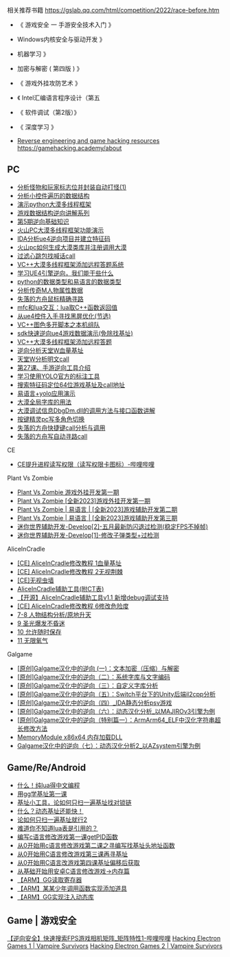 相关推荐书籍  https://gslab.qq.com/html/competition/2022/race-before.htm
* 《 游戏安全 一 手游安全技术入门 》
*  Windows内核安全与驱动开发 》
*  机器学习 》
*  加密与解密 ( 第四版 ) 》
* 《 游戏外挂攻防艺术 》
* 《 Intel汇编语言程序设计（第五
* 《 软件调试（第2版）》
* 《 深度学习 》

* [Reverse engineering and game hacking resources](https://faradaysec.com/reverse-engineering-and-game-hacking-resources-2/)
https://gamehacking.academy/about


## PC
* [分析怪物和玩家标志位并封装自动打怪(1)](https://www.bilibili.com/video/BV1jG4y1D7DT/)
* [分析小控件遍历的数据结构](https://www.bilibili.com/video/BV13W4y1G7ZN/)
* [演示python大漠多线程框架](https://www.bilibili.com/video/BV1CM411F76t/)
* [游戏数据结构逆向讲解系列](https://www.bilibili.com/video/BV18K411y7gF/)
* [第5期逆向基础知识](https://www.bilibili.com/video/BV15W4y157AB/)
* [火山PC大漠多线程框架功能演示](https://www.bilibili.com/video/BV1444y1R7SM/)
* [IDA分析ue4逆向项目并建立特征码](https://www.bilibili.com/video/BV1SR4y1S7aN/)
* [火山pc如何生成大漠类库并注册调用大漠](https://www.bilibili.com/video/BV1tG4y1J7Ly/)
* [过滤心跳包找喊话call](https://www.bilibili.com/video/BV1KM411S768/)
* [VC++大漠多线程框架添加远程答题系统](https://www.bilibili.com/video/BV1x8411p7k7/)
* [学习UE4引擎逆向，我们能干些什么](https://www.bilibili.com/video/BV16R4y1C72b/)
* [python的数据类型和易语言的数据类型](https://www.bilibili.com/video/BV1i44y1S7mm/)
* [分析传奇M人物属性数据](https://www.bilibili.com/video/BV1WM411k7Qb/)
* [失落的方舟鼠标精确寻路](https://www.bilibili.com/video/BV1TK411d7xr/)
* [mfc和lua交互：lua取C++函数返回值](https://www.bilibili.com/video/BV1gG4y1t7Hu/)
* [从ue4控件入手寻找黑屏优化(节选)](https://www.bilibili.com/video/BV1n84y1q7YF/)
* [VC++图色多开脚本之本机组队](https://www.bilibili.com/video/BV1XR4y1Q7sg/)
* [sdk快速逆向ue4游戏数据演示(免除找基址)](https://www.bilibili.com/video/BV1wd4y117Nb/)
* [VC++大漠多线程框架添加远程答题](https://www.bilibili.com/video/BV1ym4y1c72C/)
* [逆向分析天堂W血量基址](https://www.bilibili.com/video/BV1kR4y197na/)
* [天堂W分析明文call](https://www.bilibili.com/video/BV1q8411x7ZH/)
* [第27课、手游逆向工具介绍](https://www.bilibili.com/video/BV1gD4y1i7gp/)
* [学习使用YOLO官方的标注工具](https://www.bilibili.com/video/BV1Z14y1e7fW/)
* [搜索特征码定位64位游戏基址及call地址](https://www.bilibili.com/video/BV1Vt4y177cZ/)
* [易语言+yolo应用演示](https://www.bilibili.com/video/BV1EV4y1H7de/)
* [大漠全局字库的用法](https://www.bilibili.com/video/BV15d4y1Z7vx/)
* [大漠调试信息DbgDm.dll的调用方法与接口函数讲解](https://www.bilibili.com/video/BV1Av4y1c7vG/)
* [按键精灵pc写多角色切换](https://www.bilibili.com/video/BV1gN4y1j7XK/)
* [失落的方舟快捷键call分析与调用](https://www.bilibili.com/video/BV1zV4y177Up/)
* [失落的方舟写自动寻路call](https://www.bilibili.com/video/BV1Fe4y1d7Hh/)

CE
* [CE提升进程读写权限（读写权限卡图标）-哔哩哔哩](https://www.bilibili.com/video/BV1HA411f77r)

Plant Vs Zombie 
* [Plant Vs Zombie 游戏外挂开发第一期](https://www.bilibili.com/video/BV1oa4y1573x/)
* [Plant Vs Zombie [全新2023]游戏外挂开发第一期](https://www.bilibili.com/video/BV1h14y1T76E/)
* [Plant Vs Zombie | 易语言 | [全新2023]游戏辅助开发第二期](https://www.bilibili.com/video/BV1Xy4y1R7Zp/)
* [Plant Vs Zombie | 易语言 | [全新2023]游戏辅助开发第三期](https://www.bilibili.com/video/BV1E3411971m/)
* [迷你世界辅助开发-Develop[2]-五月最新防闪退过检测(稳定FPS不掉帧)](https://www.bilibili.com/video/BV1gS4y1h7vJ/)
* [迷你世界辅助开发-Develop[1]-修改子弹类型+过检测](https://www.bilibili.com/video/BV1AF411u7N7/)

AliceInCradle
* [[CE] AliceInCradle修改教程 1血量基址](https://www.bilibili.com/video/BV1BY4y1577T/)
* [[CE] AliceInCradle修改教程 2无视荆棘](https://www.bilibili.com/video/BV1rY411F7Rb/)
* [[CE]无视虫墙](https://www.bilibili.com/video/BV1PV4y1F7Rj/)
* [AliceInCradle辅助工具(附CT表)](https://www.bilibili.com/video/BV1vP4y197x9/)
* [【开源】AliceInCradle辅助工具v1.1 新增debug调试支持](https://www.bilibili.com/video/BV1SY41197J6/)
* [[CE] AliceInCradle修改教程 6修改危险度](https://www.bilibili.com/video/BV1xR4y1h7mS/)
* [7-8 人物结构分析/原地升天](https://www.bilibili.com/video/BV1uM411B7vT/)
* [9 圣光爆发不昏迷](https://www.bilibili.com/video/BV1QT411k7FL/)
* [10 允许随时保存](https://www.bilibili.com/video/BV1NA411r7oF/)
* [11 无限氧气](https://www.bilibili.com/video/BV1Es4y1x7Qg/)

Galgame
* [[原创]Galgame汉化中的逆向 (一)：文本加密（压缩）与解密](https://bbs.kanxue.com/thread-259962.htm)
* [[原创]Galgame汉化中的逆向（二）：系统字库与文字编码](https://bbs.kanxue.com/thread-260061.htm)
* [[原创]Galgame汉化中的逆向（三）：自定义字库分析](https://bbs.kanxue.com/thread-260486.htm)
* [[原创]Galgame汉化中的逆向（五）：Switch平台下的Unity后端il2cpp分析](https://bbs.kanxue.com/thread-261131.htm)
* [[原创]Galgame汉化中的逆向（四）_IDA静态分析psv游戏](https://bbs.kanxue.com/thread-263824.htm)
* [[原创]Galgame汉化中的逆向（六）：动态汉化分析_以MAJIROv3引擎为例](https://bbs.kanxue.com/thread-268508.htm)
* [[原创]Galgame汉化中的逆向（特别篇一）：ArmArm64_ELF中汉化字符串超长修改方法](https://bbs.kanxue.com/thread-268869.htm)
* [MemoryModule x86x64 内存加载DLL](https://bbs.kanxue.com/thread-272091.htm)
* [Galgame汉化中的逆向（七）：动态汉化分析2_以AZsystem引擎为例](https://bbs.kanxue.com/thread-275854.htm)

## Game/Re/Android
* [什么！纯lua得中文编程](https://www.bilibili.com/video/BV1iF411N7Jw/)
* [用gg学基址第一课](https://www.bilibili.com/video/BV1H8411x7DW/)
* [基址小工具，论如何只扫一遍基址找对锁链](https://www.bilibili.com/video/BV1sG4y1H7bn/)
* [什么？动态基址还能快！](https://www.bilibili.com/video/BV1784y1k7xM/)
* [论如何只扫一遍基址就行2](https://www.bilibili.com/video/BV1Z14y1E7DV/)
* [难道你不知道lua表是引用的？](https://www.bilibili.com/video/BV1pR4y1a7iK/)
* [编写c语言修改游戏第一课getPID函数](https://www.bilibili.com/video/BV1S24y1U7Y9/)
* [从0开始用c语言修改游戏第二课之寻编写找基址头地址函数](https://www.bilibili.com/video/BV1TK411B7PF/)
* [从0开始用C语言修改游戏第三课再寻基址](https://www.bilibili.com/video/BV11T411Z7Lr/)
* [从0开始用C语言改游戏第四课基址偏移后获取](https://www.bilibili.com/video/BV1UY4y1d7aw/)
* [从基础开始用安卓C语言修改游戏->内存篇](https://www.bilibili.com/video/BV1sM411e78r/)
* [【ARM】GG读取寄存器](https://www.bilibili.com/video/BV1TA411k7uD/)
* [【ARM】某某少年调用函数实现添加道具](https://www.bilibili.com/video/BV1uT411X7gr/)
* [【ARM】GG实现注入动态库](https://www.bilibili.com/video/BV1DM411e7yF/)

## Game | 游戏安全
[【逆向安全】快速搜索FPS游戏相机矩阵_矩阵特性1-哔哩哔哩](https://www.bilibili.com/video/BV1s3411D7JU)
[Hacking Electron Games 1 | Vampire Survivors](https://www.youtube.com/watch?v=6u0V1svtj3A)
[Hacking Electron Games 2 | Vampire Survivors](https://www.youtube.com/watch?v=kKun6MrHCxI)
